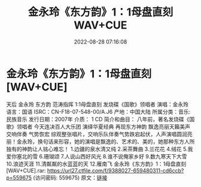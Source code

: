 ﻿---
title: 金永玲《东方韵》1：1母盘直刻WAV+CUE
date: 2022-08-28 07:16:08
categories: WAV车载音乐、镜像
tags: 华语中文
---
# 金永玲《东方韵》1：1母盘直刻[WAV+CUE]

天后 金永玲 东方韵 范涛指挥 1:1母盘直刻 发烧碟《国歌》领唱者
演唱：金永玲
语言：国语
ISRC：CN-F18-07-548-00/A.J6
产地：中国大陆
所属分类：音乐:民族音乐
发行日期：2007年
介质： 1 CD
简介和曲目：
八年前，著名发烧碟《国歌》领唱者
今天连决百人大乐团 演绎华夏经典 再现东方神韵
飘逸亮丽天籟美声 交响伴奏 气势恢宏
综观整张唱片，交响乐队伴奏气势跌宕起伏，人声演唱圆润亮丽！金永玲，换句话来形容，她的演唱是飘逸的、艺术的、美的，她那种东方人所独有的神韵让人铭心难忘！
1.边疆的泉水清又纯
2.采茶舞曲
3.兰花花
4.绒花
5.我爱你塞北的雪
6.珊瑚颂
7.人说山西好风光
8.谁不说俺家乡好
9.数九寒天下大雪
10.浪迹天涯
11.清粼粼的水蓝蓝的天
12.雁南飞
金永玲《东方韵》1：1母盘直刻 [WAV+CUE].rar: https://url27.ctfile.com/f/9388027-659480311-cd6ccb?p=559675
(访问密码: 559675)
原文：[链接](https://blog.sina.com.cn/s/blog_1647c7e7601030z33.html)